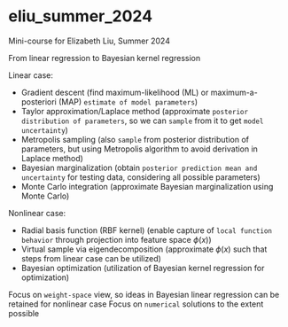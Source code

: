 # eliu_summer_2024
Mini-course for Elizabeth Liu, Summer 2024

From linear regression to Bayesian kernel regression 

Linear case:
* Gradient descent (find maximum-likelihood (ML) or maximum-a-posteriori (MAP) `estimate of model parameters`)
* Taylor approximation/Laplace method (approximate `posterior distribution of parameters`, so we can `sample` from it to get `model uncertainty`)
* Metropolis sampling (also `sample` from posterior distribution of parameters, but using Metropolis algorithm to avoid derivation in Laplace method)
* Bayesian marginalization (obtain `posterior prediction mean and uncertainty` for testing data, considering all possible parameters)
* Monte Carlo integration (approximate Bayesian marginalization using Monte Carlo)

Nonlinear case:
* Radial basis function (RBF kernel) (enable capture of `local function behavior` through projection into feature space $\phi(x)$)
* Virtual sample via eigendecomposition (approximate $\phi(x)$ such that steps from linear case can be utilized)
* Bayesian optimization (utilization of Bayesian kernel regression for optimization)

Focus on `weight-space` view, so ideas in Bayesian linear regression can be retained for nonlinear case
Focus on `numerical` solutions to the extent possible
